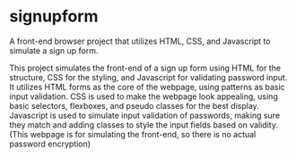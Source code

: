 # signupform

A front-end browser project that utilizes HTML, CSS, and Javascript to simulate a sign up form.

This project simulates the front-end of a sign up form using HTML for the structure, CSS for the styling,
and Javascript for validating password input. It utilizes HTML forms as the core of the webpage, using
patterns as basic input validation. CSS is used to make the webpage look appealing, using basic selectors, 
flexboxes, and pseudo classes for the best display. Javascript is used to simulate input validation of
passwords, making sure they match and adding classes to style the input fields based on validity.
(This webpage is for simulating the front-end, so there is no actual password encryption)